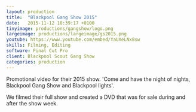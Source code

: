 ```yaml
---
layout: production
title:  "Blackpool Gang Show 2015"
date:   2015-11-12 10:39:17 +0100
tinyimage: productions/gangshow/logo.png
largeimage: productions/largeimage/gs2015.png
youtube: https://www.youtube.com/embed/YaUXeLNx8sw
skills: Filming, Editing
software: Final Cut Pro
client: Blackpool Scout Gang Show
categories: production
---
```

<!--The date is in american format, sorry!-->
<!--For the youtube link, copy from the videos page, an example would be 'https://www.youtube.com/embed/rT26VIe_VBQ'-->
<!-- Tinyimage must be 500 x 500 pixels, make background transparent (looks better but optional), url is from the /images directory -->
<!-- Write the description below, no character limit -->

Promotional video for their 2015 show. 'Come and have the night of nights, Blackpool Gang Show and Blackpool lights'.

We filmed their full show and created a DVD that was for sale during and after the show week.
